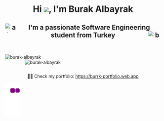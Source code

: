 <h1 align="center">Hi <img src="https://media.tenor.com/SNL9_xhZl9oAAAAi/waving-hand-joypixels.gif" width="30px" />, I'm Burak Albayrak</h1>

<h2 align="center">
  <a href="https://linkedin.com/in/ahmet-burak-albayrak-8b5b44230" target="blank">
    <img align="left" src="https://raw.githubusercontent.com/rahuldkjain/github-profile-readme-generator/master/src/images/icons/Social/linked-in-alt.svg" alt="ahmet-burak-albayrak-8b5b44230" height="30" width="40" />
  </a>
  I'm a passionate Software Engineering student from Turkey
  <a href="https://www.leetcode.com/burak-albayrak" target="blank">
    <img align="right" src="https://raw.githubusercontent.com/rahuldkjain/github-profile-readme-generator/master/src/images/icons/Social/leet-code.svg" alt="burak-albayrak" height="30" width="40" />
  </a>
</h2>

<p>&nbsp;</p>

<p>
  <img align="center" src="https://github-readme-stats.vercel.app/api/top-langs?username=burak-albayrak&show_icons=true&locale=en&layout=compact" width="320" alt="burak-albayrak" />
  <img align="right" src="https://github-readme-streak-stats.herokuapp.com/?user=burak-albayrak&" width="440" alt="burak-albayrak" />
</p>

<p>&nbsp;</p>

<p align="center">
  👨‍💻 Check my portfolio: <a href="https://burrk-portfolio.web.app">https://burrk-portfolio.web.app</a>
</p>

![snake gif](https://github.com/burak-albayrak/burak-albayrak/blob/output/github-contribution-grid-snake.gif)

